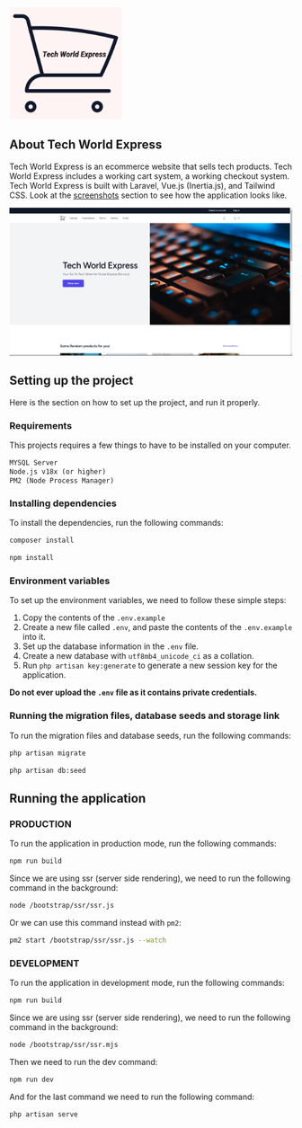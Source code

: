 <p><img src="./docs/logo.png" width="200"></p>

## About Tech World Express
Tech World Express is an ecommerce website that sells tech products. Tech World Express includes a working cart system, a working checkout system. Tech World Express is built with Laravel, Vue.js (Inertia.js), and Tailwind CSS.
Look at the [screenshots](https://github.com/DevShaded/squeaker/tree/main/docs/screenshots) section to see how the application looks like.

<img src="./docs/screenshots/Home.png"/>

## Setting up the project
Here is the section on how to set up the project, and run it properly.

### Requirements
This projects requires a few things to have to be installed on your computer.
```
MYSQL Server
Node.js v18x (or higher)
PM2 (Node Process Manager)
```

### Installing dependencies
To install the dependencies, run the following commands:
```bash
composer install
```

```bash
npm install
```

### Environment variables
To set up the environment variables, we need to follow these simple steps:
1. Copy the contents of the `.env.example`
2. Create a new file called `.env`, and paste the contents of the `.env.example` into it.
3. Set up the database information in the `.env` file.
4. Create a new database with `utf8mb4_unicode_ci` as a collation.
5. Run `php artisan key:generate` to generate a new session key for the application.

**Do not ever upload the `.env` file as it contains private credentials.**

### Running the migration files, database seeds and storage link
To run the migration files and database seeds, run the following commands:
```bash
php artisan migrate
```

```bash
php artisan db:seed
```

## Running the application
### PRODUCTION
To run the application in production mode, run the following commands:
```bash
npm run build
```

Since we are using ssr (server side rendering), we need to run the following command in the background:
```bash
node /bootstrap/ssr/ssr.js
```
Or we can use this command instead with `pm2`:
```bash
pm2 start /bootstrap/ssr/ssr.js --watch
```

### DEVELOPMENT
To run the application in development mode, run the following commands:
```bash
npm run build
```

Since we are using ssr (server side rendering), we need to run the following command in the background:
```bash
node /bootstrap/ssr/ssr.mjs
```

Then we need to run the dev command:
```bash
npm run dev
```

And for the last command we need to run the following command:
```bash
php artisan serve
```
